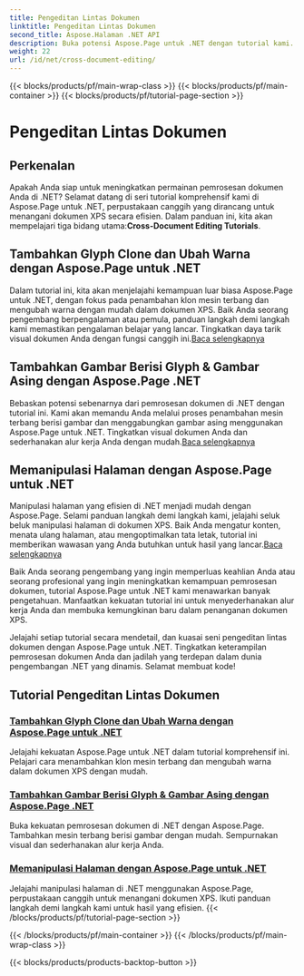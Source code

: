 ```yaml
---
title: Pengeditan Lintas Dokumen
linktitle: Pengeditan Lintas Dokumen
second_title: Aspose.Halaman .NET API
description: Buka potensi Aspose.Page untuk .NET dengan tutorial kami. Tambahkan klon mesin terbang, ubah warna, dan manipulasi halaman dengan mudah di dokumen XPS.
weight: 22
url: /id/net/cross-document-editing/
---
```


{{< blocks/products/pf/main-wrap-class >}}
{{< blocks/products/pf/main-container >}}
{{< blocks/products/pf/tutorial-page-section >}}

# Pengeditan Lintas Dokumen


## Perkenalan

 Apakah Anda siap untuk meningkatkan permainan pemrosesan dokumen Anda di .NET? Selamat datang di seri tutorial komprehensif kami di Aspose.Page untuk .NET, perpustakaan canggih yang dirancang untuk menangani dokumen XPS secara efisien. Dalam panduan ini, kita akan mempelajari tiga bidang utama:**Cross-Document Editing Tutorials**.

## Tambahkan Glyph Clone dan Ubah Warna dengan Aspose.Page untuk .NET

 Dalam tutorial ini, kita akan menjelajahi kemampuan luar biasa Aspose.Page untuk .NET, dengan fokus pada penambahan klon mesin terbang dan mengubah warna dengan mudah dalam dokumen XPS. Baik Anda seorang pengembang berpengalaman atau pemula, panduan langkah demi langkah kami memastikan pengalaman belajar yang lancar. Tingkatkan daya tarik visual dokumen Anda dengan fungsi canggih ini.[Baca selengkapnya](./add-glyph-clone-and-change-color/)

## Tambahkan Gambar Berisi Glyph & Gambar Asing dengan Aspose.Page .NET

Bebaskan potensi sebenarnya dari pemrosesan dokumen di .NET dengan tutorial ini. Kami akan memandu Anda melalui proses penambahan mesin terbang berisi gambar dan menggabungkan gambar asing menggunakan Aspose.Page untuk .NET. Tingkatkan visual dokumen Anda dan sederhanakan alur kerja Anda dengan mudah.[Baca selengkapnya](./add-image-filled-glyph-and-foreign-image/)

## Memanipulasi Halaman dengan Aspose.Page untuk .NET

 Manipulasi halaman yang efisien di .NET menjadi mudah dengan Aspose.Page. Selami panduan langkah demi langkah kami, jelajahi seluk beluk manipulasi halaman di dokumen XPS. Baik Anda mengatur konten, menata ulang halaman, atau mengoptimalkan tata letak, tutorial ini memberikan wawasan yang Anda butuhkan untuk hasil yang lancar.[Baca selengkapnya](./manipulate-pages/)

Baik Anda seorang pengembang yang ingin memperluas keahlian Anda atau seorang profesional yang ingin meningkatkan kemampuan pemrosesan dokumen, tutorial Aspose.Page untuk .NET kami menawarkan banyak pengetahuan. Manfaatkan kekuatan tutorial ini untuk menyederhanakan alur kerja Anda dan membuka kemungkinan baru dalam penanganan dokumen XPS.

Jelajahi setiap tutorial secara mendetail, dan kuasai seni pengeditan lintas dokumen dengan Aspose.Page untuk .NET. Tingkatkan keterampilan pemrosesan dokumen Anda dan jadilah yang terdepan dalam dunia pengembangan .NET yang dinamis. Selamat membuat kode!
## Tutorial Pengeditan Lintas Dokumen
### [Tambahkan Glyph Clone dan Ubah Warna dengan Aspose.Page untuk .NET](./add-glyph-clone-and-change-color/)
Jelajahi kekuatan Aspose.Page untuk .NET dalam tutorial komprehensif ini. Pelajari cara menambahkan klon mesin terbang dan mengubah warna dalam dokumen XPS dengan mudah.
### [Tambahkan Gambar Berisi Glyph & Gambar Asing dengan Aspose.Page .NET](./add-image-filled-glyph-and-foreign-image/)
Buka kekuatan pemrosesan dokumen di .NET dengan Aspose.Page. Tambahkan mesin terbang berisi gambar dengan mudah. Sempurnakan visual dan sederhanakan alur kerja Anda.
### [Memanipulasi Halaman dengan Aspose.Page untuk .NET](./manipulate-pages/)
Jelajahi manipulasi halaman di .NET menggunakan Aspose.Page, perpustakaan canggih untuk menangani dokumen XPS. Ikuti panduan langkah demi langkah kami untuk hasil yang efisien.
{{< /blocks/products/pf/tutorial-page-section >}}

{{< /blocks/products/pf/main-container >}}
{{< /blocks/products/pf/main-wrap-class >}}

{{< blocks/products/products-backtop-button >}}
